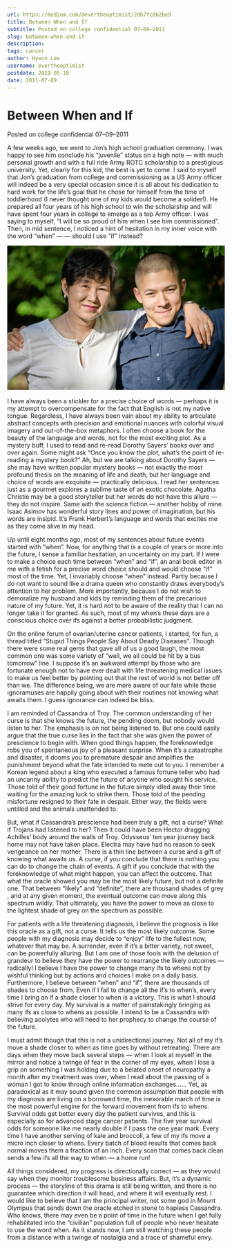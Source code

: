 ```yaml
---
url: https://medium.com/@evertheoptimist/2db7fc0b2be9
title: Between When and If
subtitle: Posted on college confidential 07–09–2011
slug: between-when-and-if
description: 
tags: cancer
author: Hyeon Lee
username: evertheoptimist
postdate: 2019-05-18
date: 2011-07-09
---
```


# Between When and If

Posted on college confidential 07–09–2011

A few weeks ago, we went to Jon’s high school graduation ceremony. I was happy to see him conclude his “juvenile” status on a high note — with much personal growth and with a full ride Army ROTC scholarship to a prestigious university. Yet, clearly for this kid, the best is yet to come. I said to myself that Jon’s graduation from college and commissioning as a US Army officer will indeed be a very special occasion since it is all about his dedication to hard work for the life’s goal that he chose for himself from the time of toddlerhood (I never thought one of my kids would become a solider!). He prepared all four years of his high school to win the scholarship and will have spent four years in college to emerge as a top Army officer. I was saying to myself, “I will be so proud of him when I see him commissioned”. Then, in mid sentence, I noticed a hint of hesitation in my inner voice with the word “when” — — should I use “if” instead?

![With Jon, June 2012](./assets/1*XeVf22LX08bnBzqy5ifxCA.png)

I have always been a stickler for a precise choice of words — perhaps it is my attempt to overcompensate for the fact that English is not my native tongue. Regardless, I have always been vain about my ability to articulate abstract concepts with precision and emotional nuances with colorful visual imagery and out-of-the-box metaphors. I often choose a book for the beauty of the language and words, not for the most exciting plot. As a mystery buff, I used to read and re-read Dorothy Sayers’ books over and over again. Some might ask “Once you know the plot, what’s the point of re-reading a mystery book?” Ah, but we are talking about Dorothy Sayers — she may have written popular mystery books — not exactly the most profound thesis on the meaning of life and death, but her language and choice of words are exquisite — practically delicious. I read her sentences just as a gourmet explores a sublime taste of an exotic chocolate. Agatha Christie may be a good storyteller but her words do not have this allure — they do not inspire. Same with the science fiction — another hobby of mine. Isaac Asimov has wonderful story lines and power of imagination, but his words are insipid. It’s Frank Herbert’s language and words that excites me as they come alive in my head.

Up until eight months ago, most of my sentences about future events started with “when”. Now, for anything that is a couple of years or more into the future, I sense a familiar hesitation, an uncertainty on my part. If I were to make a choice each time between “when” and “if”, an anal book editor in me with a fetish for a precise word choice should and would choose “if” most of the time. Yet, I invariably choose “when” instead. Partly because I do not want to sound like a drama queen who constantly draws everybody’s attention to her problem. More importantly, because I do not wish to demoralize my husband and kids by reminding them of the precarious nature of my future. Yet, it is hard not to be aware of the reality that I can no longer take it for granted. As such, most of my when’s these days are a conscious choice over ifs against a better probabilistic judgment.

On the online forum of ovarian/uterine cancer patients, I started, for fun, a thread titled “Stupid Things People Say About Deadly Diseases”. Though there were some real gems that gave all of us a good laugh, the most common one was some variety of “well, we all could be hit by a bus tomorrow” line. I suppose it’s an awkward attempt by those who are fortunate enough not to have ever dealt with life threatening medical issues to make us feel better by pointing out that the rest of world is not better off than we. The difference being, we are more aware of our fate while those ignoramuses are happily going about with their routines not knowing what awaits them. I guess ignorance can indeed be bliss.

I am reminded of Cassandra of Troy. The common understanding of her curse is that she knows the future, the pending doom, but nobody would listen to her. The emphasis is on not being listened to. But one could easily argue that the true curse lies in the fact that she was given the power of prescience to begin with. When good things happen, the foreknowledge robs you of spontaneous joy of a pleasant surprise. When it’s a catastrophe and disaster, it dooms you to premature despair and amplifies the punishment beyond what the fate intended to mete out to you. I remember a Korean legend about a king who executed a famous fortune teller who had an uncanny ability to predict the future of anyone who sought his service. Those told of their good fortune in the future simply idled away their time waiting for the amazing luck to strike them. Those told of the pending misfortune resigned to their fate in despair. Either way, the fields were untilled and the animals unattended to.

But, what if Cassandra’s prescience had been truly a gift, not a curse? What if Trojans had listened to her? Then it could have been Hector dragging Achilles’ body around the walls of Troy. Odysseus’ ten year journey back home may not have taken place. Electra may have had no reason to seek vengeance on her mother. There is a thin line between a curse and a gift of knowing what awaits us. A curse, if you conclude that there is nothing you can do to change the chain of events. A gift if you conclude that with the foreknowledge of what might happen, you can affect the outcome. That what the oracle showed you may be the most likely future, but not a definite one. That between “likely” and “definite”, there are thousand shades of grey , and at any given moment, the eventual outcome can move along this spectrum wildly. That ultimately, you have the power to move as close to the lightest shade of grey on the spectrum as possible.

For patients with a life threatening diagnosis, I believe the prognosis is like this oracle as a gift, not a curse. It tells us the most likely outcome. Some people with my diagnosis may decide to “enjoy” life to the fullest now, whatever that may be. A surrender, even if it’s a bitter variety, not sweet, can be powerfully alluring. But I am one of those fools with the delusion of grandeur to believe they have the power to rearrange the likely outcomes — radically! I believe I have the power to change many ifs to whens not by wishful thinking but by actions and choices I make on a daily basis. Furthermore, I believe between “when” and “if”, there are thousands of shades to choose from. Even if I fail to change all the if’s to when’s, every time I bring an if a shade closer to when is a victory. This is what I should strive for every day. My survival is a matter of painstakingly bringing as many ifs as close to whens as possible. I intend to be a Cassandra with believing acolytes who will heed to her prophecy to change the course of the future.

I must admit though that this is not a unidirectional journey. Not all of my if’s move a shade closer to when as time goes by without retreating. There are days when they move back several steps — when I look at myself in the mirror and notice a twinge of fear in the corner of my eyes, when I lose a grip on something I was holding due to a belated onset of neuropathy a month after my treatment was over, when I read about the passing of a woman I got to know through online information exchanges…… Yet, as paradoxical as it may sound given the common assumption that people with my diagnosis are living on a borrowed time, the inexorable march of time is the most powerful engine for the forward movement from ifs to whens. Survival odds get better every day the patient survives, and this is especially so for advanced stage cancer patients. The five year survival odds for someone like me nearly double if I pass the one year mark. Every time I have another serving of kale and broccoli, a few of my ifs move a micro inch closer to whens. Every batch of blood results that comes back normal moves them a fraction of an inch. Every scan that comes back clean sends a few ifs all the way to when — a home run!

All things considered, my progress is directionally correct — as they would say when they monitor troublesome business affairs. But, it’s a dynamic process — the storyline of this drama is still being written, and there is no guarantee which direction it will head, and where it will eventually rest. I would like to believe that I am the principal writer, not some god in Mount Olympus that sends down the oracle etched in stone to hapless Cassandra. Who knows, there may even be a point of time in the future when I get fully rehabilitated into the “civilian” population full of people who never hesitate to use the word when. As it stands now, I am still watching these people from a distance with a twinge of nostalgia and a trace of shameful envy.


